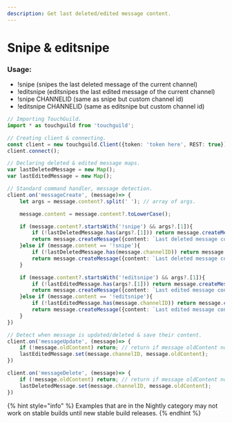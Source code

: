 ```yaml
---
description: Get last deleted/edited message content.
---
```


# Snipe & editsnipe

### Usage:

* !snipe (snipes the last deleted message of the current channel)
* !editsnipe (editsnipes the last edited message of the current channel)
* !snipe CHANNELID (same as snipe but custom channel id)
* !editsnipe CHANNELID (same as editsnipe but custom channel id)

```typescript
// Importing TouchGuild.
import * as touchguild from 'touchguild';

// Creating client & connecting.
const client = new touchguild.Client({token: 'token here', REST: true});
client.connect();

// Declaring deleted & edited message maps.
var lastDeletedMessage = new Map();
var lastEditedMessage = new Map();

// Standard command handler, message detection.
client.on('messageCreate', (message)=> {
    let args = message.content?.split(' '); // array of args.

    message.content = message.content?.toLowerCase();

    if (message.content?.startsWith('!snipe') && args?.[1]){
        if (!lastDeletedMessage.has(args?.[1])) return message.createMessage({content: `No deleted message detected for: *${args?.[1]}*`});
        return message.createMessage({content: `Last deleted message content: ${lastDeletedMessage.get(args?.[1])}`});
    }else if (message.content == '!snipe'){
        if (!lastDeletedMessage.has(message.channelID)) return message.createMessage({content: 'No deleted message detected for the moment.'});
        return message.createMessage({content: `Last deleted message content: ${lastDeletedMessage.get(message.channelID)}`});
    }

    if (message.content?.startsWith('!editsnipe') && args?.[1]){
        if (!lastEditedMessage.has(args?.[1])) return message.createMessage({content: `No edited message detected for: *${args?.[1]}*`});
        return message.createMessage({content: `Last edited message content: ${lastEditedMessage.get(args?.[1])}`});
    }else if (message.content == '!editsnipe'){
        if (!lastEditedMessage.has(message.channelID)) return message.createMessage({content: 'No edited message detected for the moment.'});
        return message.createMessage({content: `Last edited message content: ${lastEditedMessage.get(message.channelID)}`});
    }
})

// Detect when message is updated/deleted & save their content.
client.on('messageUpdate', (message)=> {
    if (!message.oldContent) return; // return if message oldContent not cached.
    lastEditedMessage.set(message.channelID, message.oldContent);
})

client.on('messageDelete', (message)=> {
    if (!message.oldContent) return; // return if message oldContent not cached.
    lastDeletedMessage.set(message.channelID, message.oldContent);
})
```

{% hint style="info" %}
Examples that are in the Nightly category may not work on stable builds until new stable build releases.
{% endhint %}

